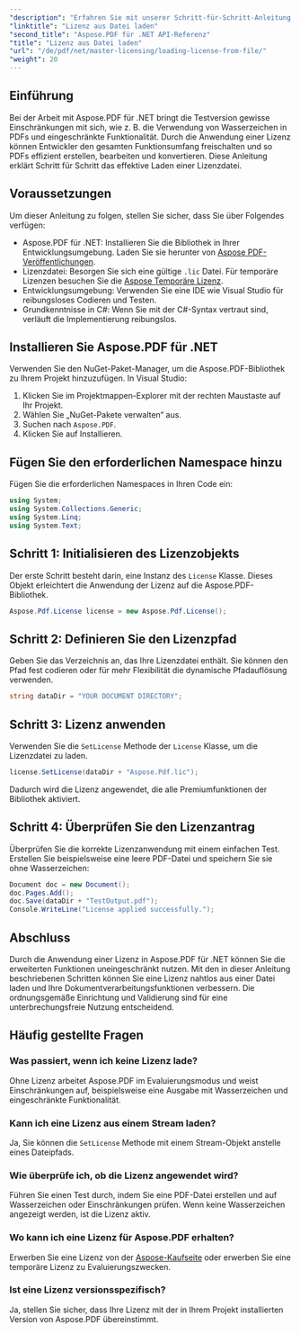 ```yaml
---
"description": "Erfahren Sie mit unserer Schritt-für-Schritt-Anleitung zum Laden einer Lizenz aus einer Datei, wie Sie das volle Potenzial von Aspose.PDF für .NET ausschöpfen."
"linktitle": "Lizenz aus Datei laden"
"second_title": "Aspose.PDF für .NET API-Referenz"
"title": "Lizenz aus Datei laden"
"url": "/de/pdf/net/master-licensing/loading-license-from-file/"
"weight": 20
---
```


## Einführung  

Bei der Arbeit mit Aspose.PDF für .NET bringt die Testversion gewisse Einschränkungen mit sich, wie z. B. die Verwendung von Wasserzeichen in PDFs und eingeschränkte Funktionalität. Durch die Anwendung einer Lizenz können Entwickler den gesamten Funktionsumfang freischalten und so PDFs effizient erstellen, bearbeiten und konvertieren. Diese Anleitung erklärt Schritt für Schritt das effektive Laden einer Lizenzdatei.  

## Voraussetzungen  

Um dieser Anleitung zu folgen, stellen Sie sicher, dass Sie über Folgendes verfügen:  

- Aspose.PDF für .NET: Installieren Sie die Bibliothek in Ihrer Entwicklungsumgebung. Laden Sie sie herunter von [Aspose PDF-Veröffentlichungen](https://releases.aspose.com/pdf/net/).  
- Lizenzdatei: Besorgen Sie sich eine gültige `.lic` Datei. Für temporäre Lizenzen besuchen Sie die [Aspose Temporäre Lizenz](https://purchase.aspose.com/temporary-license/).  
- Entwicklungsumgebung: Verwenden Sie eine IDE wie Visual Studio für reibungsloses Codieren und Testen.  
- Grundkenntnisse in C#: Wenn Sie mit der C#-Syntax vertraut sind, verläuft die Implementierung reibungslos.  

## Installieren Sie Aspose.PDF für .NET  
Verwenden Sie den NuGet-Paket-Manager, um die Aspose.PDF-Bibliothek zu Ihrem Projekt hinzuzufügen. In Visual Studio:  
1. Klicken Sie im Projektmappen-Explorer mit der rechten Maustaste auf Ihr Projekt.  
2. Wählen Sie „NuGet-Pakete verwalten“ aus.  
3. Suchen nach `Aspose.PDF`.  
4. Klicken Sie auf Installieren.  

## Fügen Sie den erforderlichen Namespace hinzu  
Fügen Sie die erforderlichen Namespaces in Ihren Code ein:  

```csharp
using System;
using System.Collections.Generic;
using System.Linq;
using System.Text;
```  

## Schritt 1: Initialisieren des Lizenzobjekts  

Der erste Schritt besteht darin, eine Instanz des `License` Klasse. Dieses Objekt erleichtert die Anwendung der Lizenz auf die Aspose.PDF-Bibliothek.  

```csharp
Aspose.Pdf.License license = new Aspose.Pdf.License();
```  

## Schritt 2: Definieren Sie den Lizenzpfad  

Geben Sie das Verzeichnis an, das Ihre Lizenzdatei enthält. Sie können den Pfad fest codieren oder für mehr Flexibilität die dynamische Pfadauflösung verwenden.  

```csharp
string dataDir = "YOUR DOCUMENT DIRECTORY";
```  

## Schritt 3: Lizenz anwenden  

Verwenden Sie die `SetLicense` Methode der `License` Klasse, um die Lizenzdatei zu laden.  

```csharp
license.SetLicense(dataDir + "Aspose.Pdf.lic");
```  

Dadurch wird die Lizenz angewendet, die alle Premiumfunktionen der Bibliothek aktiviert.  

## Schritt 4: Überprüfen Sie den Lizenzantrag  

Überprüfen Sie die korrekte Lizenzanwendung mit einem einfachen Test. Erstellen Sie beispielsweise eine leere PDF-Datei und speichern Sie sie ohne Wasserzeichen:  

```csharp
Document doc = new Document();
doc.Pages.Add();
doc.Save(dataDir + "TestOutput.pdf");
Console.WriteLine("License applied successfully.");
```  

## Abschluss  

Durch die Anwendung einer Lizenz in Aspose.PDF für .NET können Sie die erweiterten Funktionen uneingeschränkt nutzen. Mit den in dieser Anleitung beschriebenen Schritten können Sie eine Lizenz nahtlos aus einer Datei laden und Ihre Dokumentverarbeitungsfunktionen verbessern. Die ordnungsgemäße Einrichtung und Validierung sind für eine unterbrechungsfreie Nutzung entscheidend.  

## Häufig gestellte Fragen  

### Was passiert, wenn ich keine Lizenz lade?  
Ohne Lizenz arbeitet Aspose.PDF im Evaluierungsmodus und weist Einschränkungen auf, beispielsweise eine Ausgabe mit Wasserzeichen und eingeschränkte Funktionalität.  

### Kann ich eine Lizenz aus einem Stream laden?  
Ja, Sie können die `SetLicense` Methode mit einem Stream-Objekt anstelle eines Dateipfads.  

### Wie überprüfe ich, ob die Lizenz angewendet wird?  
Führen Sie einen Test durch, indem Sie eine PDF-Datei erstellen und auf Wasserzeichen oder Einschränkungen prüfen. Wenn keine Wasserzeichen angezeigt werden, ist die Lizenz aktiv.  

### Wo kann ich eine Lizenz für Aspose.PDF erhalten?  
Erwerben Sie eine Lizenz von der [Aspose-Kaufseite](https://purchase.aspose.com/buy) oder erwerben Sie eine temporäre Lizenz zu Evaluierungszwecken.  

### Ist eine Lizenz versionsspezifisch?  
Ja, stellen Sie sicher, dass Ihre Lizenz mit der in Ihrem Projekt installierten Version von Aspose.PDF übereinstimmt.